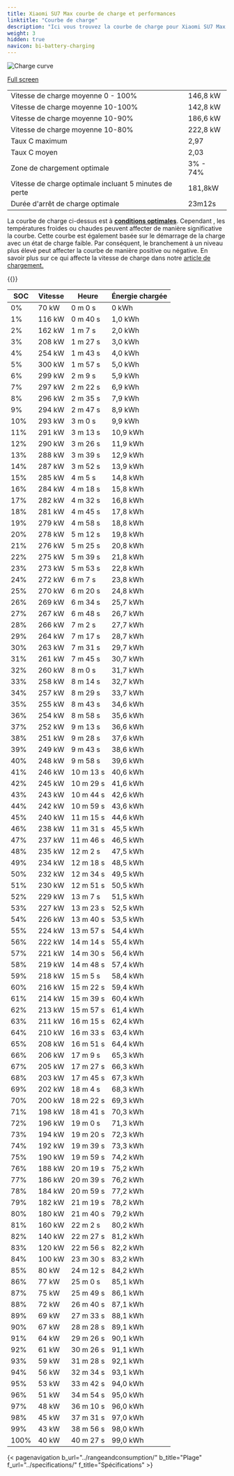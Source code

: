 ```yaml
---
title: Xiaomi SU7 Max courbe de charge et performances
linktitle: "Courbe de charge"
description: "Ici vous trouvez la courbe de charge pour Xiaomi SU7 Max."
weight: 3
hidden: true
navicon: bi-battery-charging
---
```

<!-- markdownlint-disable MD033 -->
<img src="/images/models/xiaomi/su7/su7_max/chargingcurve.svg" alt="Charge curve" class="img-fluid">

[Full screen](/images/models/xiaomi/su7/su7_max/chargingcurve.svg)


<table class="table table-striped border">
<tbody>
<tr>
<td>Vitesse de charge moyenne 0 - 100%</td><td>146,8 kW</td>
</tr>
<tr>
<td>Vitesse de charge moyenne 10-100%</td><td>142,8 kW</td>
</tr>
<tr>
<td>Vitesse de charge moyenne 10-90%</td><td>186,6 kW</td>
</tr>
<tr>
<td>Vitesse de charge moyenne 10-80%</td><td>222,8 kW</td>
</tr>
<tr>
<td>Taux C maximum</td><td>2,97</td>
</tr>
<tr>
<td>Taux C moyen</td><td>2,03</td>
</tr>
<tr>
<td>Zone de chargement optimale</td><td>3% - 74%</td>
</tr>
<tr>
<td>Vitesse de charge optimale incluant 5 minutes de perte</td><td>181,8kW</td>
</tr>
<tr>
<td>Durée d'arrêt de charge optimale</td><td>23m12s</td>
</tr>
</tbody>
</table>


La courbe de charge ci-dessus est à **[conditions optimales](../../../../../technology/battery/charging/#temperature)**. Cependant , les températures froides ou chaudes peuvent affecter de manière significative la courbe. Cette courbe est également basée sur le démarrage de la charge avec un état de charge faible. Par conséquent, le branchement à un niveau plus élevé peut affecter la courbe de manière positive ou négative. En savoir plus sur ce qui affecte la vitesse de charge dans notre [article de chargement.](../../../../../technology/battery/charging/)


{{<evkxdisplayaddarticle />}}
<table class="table table-striped border">
<thead>
<tr><th>SOC</th><th>Vitesse</th><th>Heure</th><th>Énergie chargée</th></tr>
</thead>
<tbody>
<tr>
<td>0%</td><td>70 kW</td><td> 0 m 0 s </td><td>0 kWh </td>
</tr>
<tr>
<td>1%</td><td>116 kW</td><td> 0 m 40 s </td><td>1,0 kWh </td>
</tr>
<tr>
<td>2%</td><td>162 kW</td><td> 1 m 7 s </td><td>2,0 kWh </td>
</tr>
<tr>
<td>3%</td><td>208 kW</td><td> 1 m 27 s </td><td>3,0 kWh </td>
</tr>
<tr>
<td>4%</td><td>254 kW</td><td> 1 m 43 s </td><td>4,0 kWh </td>
</tr>
<tr>
<td>5%</td><td>300 kW</td><td> 1 m 57 s </td><td>5,0 kWh </td>
</tr>
<tr>
<td>6%</td><td>299 kW</td><td> 2 m 9 s </td><td>5,9 kWh </td>
</tr>
<tr>
<td>7%</td><td>297 kW</td><td> 2 m 22 s </td><td>6,9 kWh </td>
</tr>
<tr>
<td>8%</td><td>296 kW</td><td> 2 m 35 s </td><td>7,9 kWh </td>
</tr>
<tr>
<td>9%</td><td>294 kW</td><td> 2 m 47 s </td><td>8,9 kWh </td>
</tr>
<tr>
<td>10%</td><td>293 kW</td><td> 3 m 0 s </td><td>9,9 kWh </td>
</tr>
<tr>
<td>11%</td><td>291 kW</td><td> 3 m 13 s </td><td>10,9 kWh </td>
</tr>
<tr>
<td>12%</td><td>290 kW</td><td> 3 m 26 s </td><td>11,9 kWh </td>
</tr>
<tr>
<td>13%</td><td>288 kW</td><td> 3 m 39 s </td><td>12,9 kWh </td>
</tr>
<tr>
<td>14%</td><td>287 kW</td><td> 3 m 52 s </td><td>13,9 kWh </td>
</tr>
<tr>
<td>15%</td><td>285 kW</td><td> 4 m 5 s </td><td>14,8 kWh </td>
</tr>
<tr>
<td>16%</td><td>284 kW</td><td> 4 m 18 s </td><td>15,8 kWh </td>
</tr>
<tr>
<td>17%</td><td>282 kW</td><td> 4 m 32 s </td><td>16,8 kWh </td>
</tr>
<tr>
<td>18%</td><td>281 kW</td><td> 4 m 45 s </td><td>17,8 kWh </td>
</tr>
<tr>
<td>19%</td><td>279 kW</td><td> 4 m 58 s </td><td>18,8 kWh </td>
</tr>
<tr>
<td>20%</td><td>278 kW</td><td> 5 m 12 s </td><td>19,8 kWh </td>
</tr>
<tr>
<td>21%</td><td>276 kW</td><td> 5 m 25 s </td><td>20,8 kWh </td>
</tr>
<tr>
<td>22%</td><td>275 kW</td><td> 5 m 39 s </td><td>21,8 kWh </td>
</tr>
<tr>
<td>23%</td><td>273 kW</td><td> 5 m 53 s </td><td>22,8 kWh </td>
</tr>
<tr>
<td>24%</td><td>272 kW</td><td> 6 m 7 s </td><td>23,8 kWh </td>
</tr>
<tr>
<td>25%</td><td>270 kW</td><td> 6 m 20 s </td><td>24,8 kWh </td>
</tr>
<tr>
<td>26%</td><td>269 kW</td><td> 6 m 34 s </td><td>25,7 kWh </td>
</tr>
<tr>
<td>27%</td><td>267 kW</td><td> 6 m 48 s </td><td>26,7 kWh </td>
</tr>
<tr>
<td>28%</td><td>266 kW</td><td> 7 m 2 s </td><td>27,7 kWh </td>
</tr>
<tr>
<td>29%</td><td>264 kW</td><td> 7 m 17 s </td><td>28,7 kWh </td>
</tr>
<tr>
<td>30%</td><td>263 kW</td><td> 7 m 31 s </td><td>29,7 kWh </td>
</tr>
<tr>
<td>31%</td><td>261 kW</td><td> 7 m 45 s </td><td>30,7 kWh </td>
</tr>
<tr>
<td>32%</td><td>260 kW</td><td> 8 m 0 s </td><td>31,7 kWh </td>
</tr>
<tr>
<td>33%</td><td>258 kW</td><td> 8 m 14 s </td><td>32,7 kWh </td>
</tr>
<tr>
<td>34%</td><td>257 kW</td><td> 8 m 29 s </td><td>33,7 kWh </td>
</tr>
<tr>
<td>35%</td><td>255 kW</td><td> 8 m 43 s </td><td>34,6 kWh </td>
</tr>
<tr>
<td>36%</td><td>254 kW</td><td> 8 m 58 s </td><td>35,6 kWh </td>
</tr>
<tr>
<td>37%</td><td>252 kW</td><td> 9 m 13 s </td><td>36,6 kWh </td>
</tr>
<tr>
<td>38%</td><td>251 kW</td><td> 9 m 28 s </td><td>37,6 kWh </td>
</tr>
<tr>
<td>39%</td><td>249 kW</td><td> 9 m 43 s </td><td>38,6 kWh </td>
</tr>
<tr>
<td>40%</td><td>248 kW</td><td> 9 m 58 s </td><td>39,6 kWh </td>
</tr>
<tr>
<td>41%</td><td>246 kW</td><td> 10 m 13 s </td><td>40,6 kWh </td>
</tr>
<tr>
<td>42%</td><td>245 kW</td><td> 10 m 29 s </td><td>41,6 kWh </td>
</tr>
<tr>
<td>43%</td><td>243 kW</td><td> 10 m 44 s </td><td>42,6 kWh </td>
</tr>
<tr>
<td>44%</td><td>242 kW</td><td> 10 m 59 s </td><td>43,6 kWh </td>
</tr>
<tr>
<td>45%</td><td>240 kW</td><td> 11 m 15 s </td><td>44,6 kWh </td>
</tr>
<tr>
<td>46%</td><td>238 kW</td><td> 11 m 31 s </td><td>45,5 kWh </td>
</tr>
<tr>
<td>47%</td><td>237 kW</td><td> 11 m 46 s </td><td>46,5 kWh </td>
</tr>
<tr>
<td>48%</td><td>235 kW</td><td> 12 m 2 s </td><td>47,5 kWh </td>
</tr>
<tr>
<td>49%</td><td>234 kW</td><td> 12 m 18 s </td><td>48,5 kWh </td>
</tr>
<tr>
<td>50%</td><td>232 kW</td><td> 12 m 34 s </td><td>49,5 kWh </td>
</tr>
<tr>
<td>51%</td><td>230 kW</td><td> 12 m 51 s </td><td>50,5 kWh </td>
</tr>
<tr>
<td>52%</td><td>229 kW</td><td> 13 m 7 s </td><td>51,5 kWh </td>
</tr>
<tr>
<td>53%</td><td>227 kW</td><td> 13 m 23 s </td><td>52,5 kWh </td>
</tr>
<tr>
<td>54%</td><td>226 kW</td><td> 13 m 40 s </td><td>53,5 kWh </td>
</tr>
<tr>
<td>55%</td><td>224 kW</td><td> 13 m 57 s </td><td>54,4 kWh </td>
</tr>
<tr>
<td>56%</td><td>222 kW</td><td> 14 m 14 s </td><td>55,4 kWh </td>
</tr>
<tr>
<td>57%</td><td>221 kW</td><td> 14 m 30 s </td><td>56,4 kWh </td>
</tr>
<tr>
<td>58%</td><td>219 kW</td><td> 14 m 48 s </td><td>57,4 kWh </td>
</tr>
<tr>
<td>59%</td><td>218 kW</td><td> 15 m 5 s </td><td>58,4 kWh </td>
</tr>
<tr>
<td>60%</td><td>216 kW</td><td> 15 m 22 s </td><td>59,4 kWh </td>
</tr>
<tr>
<td>61%</td><td>214 kW</td><td> 15 m 39 s </td><td>60,4 kWh </td>
</tr>
<tr>
<td>62%</td><td>213 kW</td><td> 15 m 57 s </td><td>61,4 kWh </td>
</tr>
<tr>
<td>63%</td><td>211 kW</td><td> 16 m 15 s </td><td>62,4 kWh </td>
</tr>
<tr>
<td>64%</td><td>210 kW</td><td> 16 m 33 s </td><td>63,4 kWh </td>
</tr>
<tr>
<td>65%</td><td>208 kW</td><td> 16 m 51 s </td><td>64,4 kWh </td>
</tr>
<tr>
<td>66%</td><td>206 kW</td><td> 17 m 9 s </td><td>65,3 kWh </td>
</tr>
<tr>
<td>67%</td><td>205 kW</td><td> 17 m 27 s </td><td>66,3 kWh </td>
</tr>
<tr>
<td>68%</td><td>203 kW</td><td> 17 m 45 s </td><td>67,3 kWh </td>
</tr>
<tr>
<td>69%</td><td>202 kW</td><td> 18 m 4 s </td><td>68,3 kWh </td>
</tr>
<tr>
<td>70%</td><td>200 kW</td><td> 18 m 22 s </td><td>69,3 kWh </td>
</tr>
<tr>
<td>71%</td><td>198 kW</td><td> 18 m 41 s </td><td>70,3 kWh </td>
</tr>
<tr>
<td>72%</td><td>196 kW</td><td> 19 m 0 s </td><td>71,3 kWh </td>
</tr>
<tr>
<td>73%</td><td>194 kW</td><td> 19 m 20 s </td><td>72,3 kWh </td>
</tr>
<tr>
<td>74%</td><td>192 kW</td><td> 19 m 39 s </td><td>73,3 kWh </td>
</tr>
<tr>
<td>75%</td><td>190 kW</td><td> 19 m 59 s </td><td>74,2 kWh </td>
</tr>
<tr>
<td>76%</td><td>188 kW</td><td> 20 m 19 s </td><td>75,2 kWh </td>
</tr>
<tr>
<td>77%</td><td>186 kW</td><td> 20 m 39 s </td><td>76,2 kWh </td>
</tr>
<tr>
<td>78%</td><td>184 kW</td><td> 20 m 59 s </td><td>77,2 kWh </td>
</tr>
<tr>
<td>79%</td><td>182 kW</td><td> 21 m 19 s </td><td>78,2 kWh </td>
</tr>
<tr>
<td>80%</td><td>180 kW</td><td> 21 m 40 s </td><td>79,2 kWh </td>
</tr>
<tr>
<td>81%</td><td>160 kW</td><td> 22 m 2 s </td><td>80,2 kWh </td>
</tr>
<tr>
<td>82%</td><td>140 kW</td><td> 22 m 27 s </td><td>81,2 kWh </td>
</tr>
<tr>
<td>83%</td><td>120 kW</td><td> 22 m 56 s </td><td>82,2 kWh </td>
</tr>
<tr>
<td>84%</td><td>100 kW</td><td> 23 m 30 s </td><td>83,2 kWh </td>
</tr>
<tr>
<td>85%</td><td>80 kW</td><td> 24 m 12 s </td><td>84,2 kWh </td>
</tr>
<tr>
<td>86%</td><td>77 kW</td><td> 25 m 0 s </td><td>85,1 kWh </td>
</tr>
<tr>
<td>87%</td><td>75 kW</td><td> 25 m 49 s </td><td>86,1 kWh </td>
</tr>
<tr>
<td>88%</td><td>72 kW</td><td> 26 m 40 s </td><td>87,1 kWh </td>
</tr>
<tr>
<td>89%</td><td>69 kW</td><td> 27 m 33 s </td><td>88,1 kWh </td>
</tr>
<tr>
<td>90%</td><td>67 kW</td><td> 28 m 28 s </td><td>89,1 kWh </td>
</tr>
<tr>
<td>91%</td><td>64 kW</td><td> 29 m 26 s </td><td>90,1 kWh </td>
</tr>
<tr>
<td>92%</td><td>61 kW</td><td> 30 m 26 s </td><td>91,1 kWh </td>
</tr>
<tr>
<td>93%</td><td>59 kW</td><td> 31 m 28 s </td><td>92,1 kWh </td>
</tr>
<tr>
<td>94%</td><td>56 kW</td><td> 32 m 34 s </td><td>93,1 kWh </td>
</tr>
<tr>
<td>95%</td><td>53 kW</td><td> 33 m 42 s </td><td>94,0 kWh </td>
</tr>
<tr>
<td>96%</td><td>51 kW</td><td> 34 m 54 s </td><td>95,0 kWh </td>
</tr>
<tr>
<td>97%</td><td>48 kW</td><td> 36 m 10 s </td><td>96,0 kWh </td>
</tr>
<tr>
<td>98%</td><td>45 kW</td><td> 37 m 31 s </td><td>97,0 kWh </td>
</tr>
<tr>
<td>99%</td><td>43 kW</td><td> 38 m 56 s </td><td>98,0 kWh </td>
</tr>
<tr>
<td>100%</td><td>40 kW</td><td> 40 m 27 s </td><td>99,0 kWh </td>
</tr>
</tbody>
</table>


{< pagenavigation b_url="../rangeandconsumption/" b_title="Plage" f_url="../specifications/" f_title="Spécifications" >}
